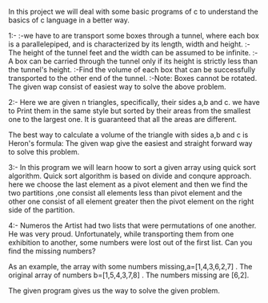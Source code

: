 In this project we will deal with some basic programs of c to understand the basics of c language in a better way.

1:-
:-we have to are transport some boxes through a tunnel, where each box is a parallelepiped, and is characterized by its length, width 
  and height.
:-The height of the tunnel  feet and the width can be assumed to be infinite. 
:-A box can be carried through the tunnel only if its height is strictly less than the tunnel's height.
:-Find the volume of each box that can be successfully transported to the other end of the tunnel.
:-Note: Boxes cannot be rotated.
The given wap consist of easiest way to solve the above problem.

2:-
 Here we are given n triangles, specifically, their sides a,b and c.  we have to Print them in the same style but sorted by their areas from the smallest one to the largest one. It is guaranteed that all the areas are different.

The best way to calculate a volume of the triangle with sides a,b and c is Heron's formula:
The given wap give the easiest and straight forward way to solve this problem.

3:-
 In this program we will learn hoow to sort a given array using quick sort algorithm.
 Quick sort algorithm is based on divide and conqure approach.
 here we choose the last element as a pivot element and then we find the two partitions ,one consist all elements less than pivot element and the other one consist of all element greater then the pivot element on the right side of the partition.
 
 4:-
 Numeros the Artist had two lists that were permutations of one another. He was very proud. Unfortunately, while transporting them from one exhibition to another, some numbers were lost out of the first list. Can you find the missing numbers?

As an example, the array with some numbers missing,a=[1,4,3,6,2,7] . The original array of numbers b=[1,5,4,3,7,8] . The numbers missing are [6,2].

The given program gives us the way to solve the given problem.


